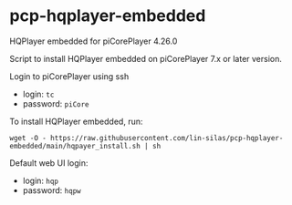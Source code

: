 # pcp-hqplayer-embedded
HQPlayer embedded for piCorePlayer 4.26.0

Script to install HQPlayer embedded on piCorePlayer 7.x or later version.

Login to piCorePlayer using ssh

* login: `tc`
* password: `piCore`

To install HQPlayer embedded, run:

`wget -O - https://raw.githubusercontent.com/lin-silas/pcp-hqplayer-embedded/main/hqpayer_install.sh | sh`

Default web UI login:

* login: `hqp`
* password: `hqpw`
